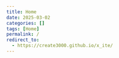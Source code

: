 ```yaml
---
title: Home
date: 2025-03-02
categories: []
tags: [Home]
permalink: /
redirect_to:
  - https://create3000.github.io/x_ite/
---
```

